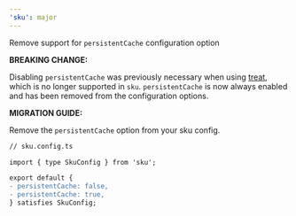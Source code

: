 ```yaml
---
'sku': major
---
```


Remove support for `persistentCache` configuration option

**BREAKING CHANGE:**

Disabling `persistentCache` was previously necessary when using [treat], which is no longer supported in `sku`. `persistentCache` is now always enabled and has been removed from the configuration options.

[treat]: https://seek-oss.github.io/treat/

**MIGRATION GUIDE:**

Remove the `persistentCache` option from your sku config.

```diff
// sku.config.ts

import { type SkuConfig } from 'sku';

export default {
- persistentCache: false,
- persistentCache: true,
} satisfies SkuConfig;
```